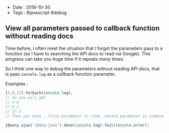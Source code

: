 - Date : 2018-10-30
- Tags : #javascript #debug

## View all parameters passed to callback function without reading docs

Time before, I often meet the situation that I forgot the parameters pass to a function (so I have to searching the API docs to read via Google). This progress can take you huge time if it repeats many times.

So I think one way to debug the parameters without reading API docs, that is pass `console.log` as a callback function parameter.

Examples :

```js
[3,9,27].forEach(console.log);
// So you will get
// 3 0
// 9 1
// 27 2
// Then you know , first parameter is item, second parameter is indexed key
```

```js
jQuery.ajax('/data.json').done(console.log).fail(console.error);
```

